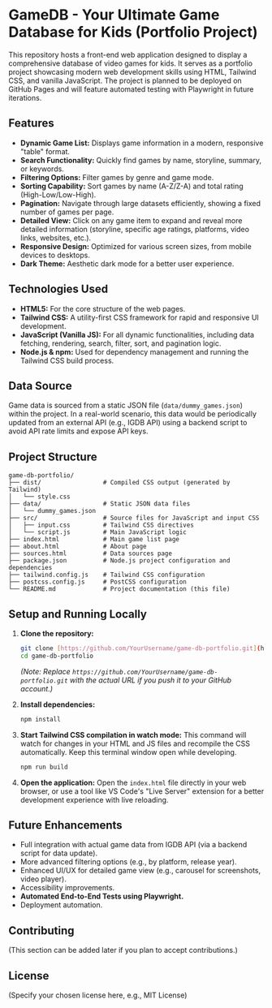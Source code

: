# GameDB - Your Ultimate Game Database for Kids (Portfolio Project)

This repository hosts a front-end web application designed to display a comprehensive database of video games for kids. It serves as a portfolio project showcasing modern web development skills using HTML, Tailwind CSS, and vanilla JavaScript. The project is planned to be deployed on GitHub Pages and will feature automated testing with Playwright in future iterations.

## Features

-   **Dynamic Game List:** Displays game information in a modern, responsive "table" format.
-   **Search Functionality:** Quickly find games by name, storyline, summary, or keywords.
-   **Filtering Options:** Filter games by genre and game mode.
-   **Sorting Capability:** Sort games by name (A-Z/Z-A) and total rating (High-Low/Low-High).
-   **Pagination:** Navigate through large datasets efficiently, showing a fixed number of games per page.
-   **Detailed View:** Click on any game item to expand and reveal more detailed information (storyline, specific age ratings, platforms, video links, websites, etc.).
-   **Responsive Design:** Optimized for various screen sizes, from mobile devices to desktops.
-   **Dark Theme:** Aesthetic dark mode for a better user experience.

## Technologies Used

-   **HTML5:** For the core structure of the web pages.
-   **Tailwind CSS:** A utility-first CSS framework for rapid and responsive UI development.
-   **JavaScript (Vanilla JS):** For all dynamic functionalities, including data fetching, rendering, search, filter, sort, and pagination logic.
-   **Node.js & npm:** Used for dependency management and running the Tailwind CSS build process.

## Data Source

Game data is sourced from a static JSON file (`data/dummy_games.json`) within the project. In a real-world scenario, this data would be periodically updated from an external API (e.g., IGDB API) using a backend script to avoid API rate limits and expose API keys.

## Project Structure
```
game-db-portfolio/
├── dist/                 # Compiled CSS output (generated by Tailwind)
│   └── style.css
├── data/                 # Static JSON data files
│   └── dummy_games.json
├── src/                  # Source files for JavaScript and input CSS
│   ├── input.css         # Tailwind CSS directives
│   └── script.js         # Main JavaScript logic
├── index.html            # Main game list page
├── about.html            # About page
├── sources.html          # Data sources page
├── package.json          # Node.js project configuration and dependencies
├── tailwind.config.js    # Tailwind CSS configuration
├── postcss.config.js     # PostCSS configuration
└── README.md             # Project documentation (this file)
```
## Setup and Running Locally

1.  **Clone the repository:**
    ```bash
    git clone [https://github.com/YourUsername/game-db-portfolio.git](https://github.com/YourUsername/game-db-portfolio.git)
    cd game-db-portfolio
    ```
    *(Note: Replace `https://github.com/YourUsername/game-db-portfolio.git` with the actual URL if you push it to your GitHub account.)*

2.  **Install dependencies:**
    ```bash
    npm install
    ```

3.  **Start Tailwind CSS compilation in watch mode:**
    This command will watch for changes in your HTML and JS files and recompile the CSS automatically. Keep this terminal window open while developing.
    ```bash
    npm run build
    ```

4.  **Open the application:**
    Open the `index.html` file directly in your web browser, or use a tool like VS Code's "Live Server" extension for a better development experience with live reloading.

## Future Enhancements

-   Full integration with actual game data from IGDB API (via a backend script for data update).
-   More advanced filtering options (e.g., by platform, release year).
-   Enhanced UI/UX for detailed game view (e.g., carousel for screenshots, video player).
-   Accessibility improvements.
-   **Automated End-to-End Tests using Playwright.**
-   Deployment automation.

## Contributing

(This section can be added later if you plan to accept contributions.)

## License

(Specify your chosen license here, e.g., MIT License)